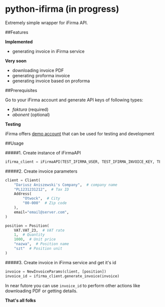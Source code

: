 python-ifirma (in progress)
======

Extremely simple wrapper for iFirma API.

##Features

**Implemented**

- generating invoice in iFirma service

**Very soon**

- downloading invoice PDF
- generating proforma invoice
- generating invoice based on proforma

##Prerequisites

Go to your iFirma account and generate API keys of following types:

- *faktura* (required)
- *abonent* (optional)


**Testing**

iFirma offers [demo account](https://www.ifirma.pl/cgi-bin/WebObjects/ifirma-demo.woa/wa/demo) that can be used for testing and development


##Usage

#####1. Create instance of iFirmaAPI
```python
ifirma_client = iFirmaAPI(TEST_IFIRMA_USER, TEST_IFIRMA_INVOICE_KEY, TEST_IFIRMA_USER_KEY)
```
#####2. Create invoice parameters
```python
client = Client(
    "Dariusz Aniszewski's Company",  # company name
    "PL1231231212",  # Tax ID
    Address(
        "Otwock",  # City
        "00-000"  # Zip code
    ),
    email="email@server.com",
)

position = Position(
    VAT.VAT_23,  # VAT rate 
    1,  # Quantity
    1000,  # Unit price
    "nazwa",  # Position name
    "szt"  # Position unit
)
```

#####3. Create invoice in iFirma service and get it's id
```python
invoice = NewInvoiceParams(client, [position])
invoice_id = ifirma_client.generate_invoice(invoice)
```

In near futore you can use `invoice_id` to perform other actions like downloading PDF or getting details.

**That's all folks**
